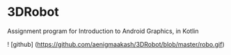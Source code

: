 # 3DRobot
Assignment program for Introduction to Android Graphics, in Kotlin


! [github] (https://github.com/aenigmaakash/3DRobot/blob/master/robo.gif)
